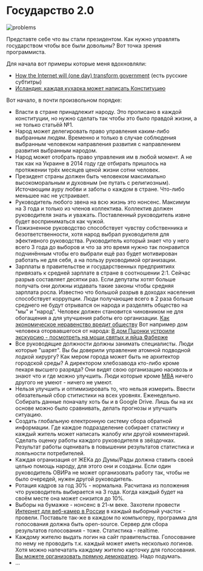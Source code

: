Государство 2.0
===============

![problems](http://1.bp.blogspot.com/-dlWj9BURnRs/UTLSClwFMdI/AAAAAAAALVY/6fVg2COGJ2w/s320/highway2.jpg)

Представте себе что вы стали президентом. Как нужно управлять государством чтобы все были довольны?
Вот точка зрения программиста.

Для начала вот примеры которые меня вдохновляли:
- [How the Internet will (one day) transform government](http://new.ted.com/talks/clay_shirky_how_the_internet_will_one_day_transform_government) (есть русские субтитры)
- [Исландия: каждая кухарка может написать Конституцию](http://ttolk.ru/?p=14243)
 
Вот начало, в почти произвольном порядке:

- Власти в стране принадлежит народу. Это прописано в каждой конституции, но нужно сделать так чтобы это было правдой жизни, а не только статьёй №1.
- Народ может делегировать право управления каким-либо выбранным людям. Временно и только в случае соблюдения выбранным человеком направления развития с направлением развития выбранным народом.
- Народ может отобрать право управления им в любой момент. А не так как на Украине в 2014 году где отбирать пришлось на протяжении трёх месяцев ценой жизни сотни человек.
- Президент страны должен быть человеком максимально высокоморальным и духовным (не путать с религиозным). Источающим ауру любви и заботы о каждом в стране. Что-либо меньшее нас не устраивает.
- Руководитель любого звена на всю жизнь это нонсенс. Максимум на 3 года и только из членов коллектива. Коллектив должен руководителя знать и уважать. Поставленный руководитель извне будет восприниматься как чужой. 
- Пожизненное руководство способствует чувству собственника и безответственности, хотя народ выбрал руководителя для эфективного руководства. Руководитель который знает что у него всего 3 года до выборов и что за это время нужно так понравится подчинённым чтобы его выбрали ещё раз будет мотивирован работать не для себя, а на пользу руководимой организации.
- Зарплаты в правительстве и государственных предприятиях привязать к средней зарплате в стране в соотношении 2:1. Сейчас разрыв составляет десятки раз. Если депутаты хотят больше получать они должны издавать такие законы чтобы средняя зарплата росла. Известно что большой разрыв в доходах населения способствует коррупции. Люди получающие всего в 2 раза больше среднего не будут отрыватся он народа и разделять общество на "мы" и "народ". Человек должен становится чиновником не для обогащения а для улучшения работы его организации.
[Как экономическое неравенство вредит обществу](http://slon.ru/economics/kak_ekonomicheskoe_neravenstvo_vredit_obshchestvu-693839.xhtml)
Вот например дом человека оторвавшегося от народа: [В дом Пшонки устроили экскурсию - посмотреть на мощи святых и яйца Фаберже](http://nnm.me/blogs/west_yura/v-dom-pshonki-ustroili-ekskursiyu-posmotret-na-moshi-svyatyh-i-yayca-faberzhe/)
- Все руководящие должности должны занимать специалисты. Люди которые "шарят". Вы бы доверили управление атомной подводной лодкой хирургу? Как мером города может быть не архитектор городской среды? А директором хлебозавода кто-либо кроме пекаря высшего разряда? Они видят свою организацию насквозь и знают что и где можно улучшить. Люди которые кроме [MBA](http://en.wikipedia.org/wiki/Master_of_Business_Administration) ничего другого не умеют - ничего не умеют.
- Нельзя улучшить и оптимизировать то, что нельзя измерить. Ввести обязательный сбор ститистики на всех уровнях. Еженедельно. Собирать данные поначалу хоть бы и в Google Drive. Лишь бы на их основе можно было сравнивать, делать прогнозы и улучшать ситуацию.
- Создать глобальную електронную систему сбора обратной информации. Где каждое подразделение собирает статистику и каждый житель может написать жалобу или другой комментарий. Сделать оценку работы каждого руководителя в звёздочках. Результат работы оценивать в повышении результатов статистика и лояльности потребителей.
- Каждая огранизация от ЖЕКа до Думы/Рады должна ставить своей целью помощь народу, для этого они и созданы. Если один руководитель ОВИРа не может организовать работу так, чтобы не было очередей, нужен другой руководитель.
- Ротация кадров за год 30% - нормальна. Расчитана из положения что руководитель выбирается на 3 года. Когда каждый будет на своём месте она может снизится до 10%.
- Выборы на бумажке - нонсенс в 21-м веке. Захотели провести [Интернет для веб-камер в России](http://www.1tv.ru/news/election/197048) в каждый выборный участок - провели. Поставьте так-же в каждом по компьютеру, программа для голосования должна быть open-source. Сервер для сбора результатов голосования - тоже. Статистика - realtime.
- Каждому жителю выдать логин на сайт правительства. Голосование по нему не проводить т.к. каждый может иметь несколько логинов. Хотя можно напечатать каждому жителю карточку для голосования. [Вы можете организовать прямую демократию](https://www.facebook.com/svideteli.pokrashenia/posts/581151321980906). Надо подумать.
- ...
